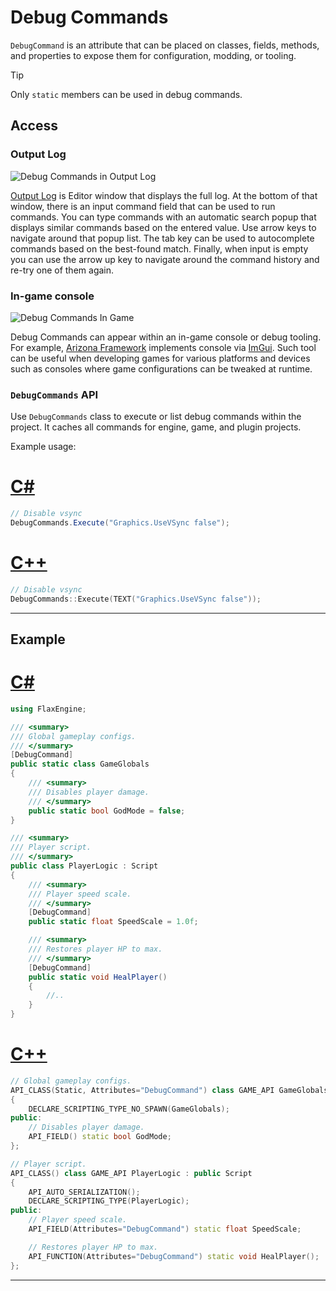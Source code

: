 # Debug Commands

`DebugCommand` is an attribute that can be placed on classes, fields, methods, and properties to expose them for configuration, modding, or tooling.

> [!TIP]
> Only `static` members can be used in debug commands.

## Access

### Output Log

![Debug Commands in Output Log](media/debug-commands-output-log.gif)

[Output Log](../../editor/windows/output-log.md) is Editor window that displays the full log. At the bottom of that window, there is an input command field that can be used to run commands. You can type commands with an automatic search popup that displays similar commands based on the entered value. Use arrow keys to navigate around that popup list. The tab key can be used to autocomplete commands based on the best-found match. Finally, when input is empty you can use the arrow up key to navigate around the command history and re-try one of them again.

### In-game console

![Debug Commands In Game](media/debug-commands-in-game.png)

Debug Commands can appear within an in-game console or debug tooling. For example, [Arizona Framework](https://github.com/FlaxEngine/ArizonaFramework) implements console via [ImGui](https://github.com/FlaxEngine/ImGui). Such tool can be useful when developing games for various platforms and devices such as consoles where game configurations can be tweaked at runtime.

### `DebugCommands` API

Use `DebugCommands` class to execute or list debug commands within the project. It caches all commands for engine, game, and plugin projects.

Example usage:

# [C#](#tab/code-csharp)
```cs
// Disable vsync
DebugCommands.Execute("Graphics.UseVSync false");
```
# [C++](#tab/code-cpp)
```cpp
// Disable vsync
DebugCommands::Execute(TEXT("Graphics.UseVSync false"));
```
***

## Example

# [C#](#tab/code-csharp)
```cs
using FlaxEngine;

/// <summary>
/// Global gameplay configs.
/// </summary>
[DebugCommand]
public static class GameGlobals
{
    /// <summary>
    /// Disables player damage.
    /// </summary>
    public static bool GodMode = false;
}

/// <summary>
/// Player script.
/// </summary>
public class PlayerLogic : Script
{
    /// <summary>
    /// Player speed scale.
    /// </summary>
    [DebugCommand]
    public static float SpeedScale = 1.0f;

    /// <summary>
    /// Restores player HP to max.
    /// </summary>
    [DebugCommand]
    public static void HealPlayer()
    {
        //..
    }
}
```
# [C++](#tab/code-cpp)
```cpp
// Global gameplay configs.
API_CLASS(Static, Attributes="DebugCommand") class GAME_API GameGlobals
{
    DECLARE_SCRIPTING_TYPE_NO_SPAWN(GameGlobals);
public:
    // Disables player damage.
    API_FIELD() static bool GodMode;
};

// Player script.
API_CLASS() class GAME_API PlayerLogic : public Script
{
    API_AUTO_SERIALIZATION();
    DECLARE_SCRIPTING_TYPE(PlayerLogic);
public:
    // Player speed scale.
    API_FIELD(Attributes="DebugCommand") static float SpeedScale;

    // Restores player HP to max.
    API_FUNCTION(Attributes="DebugCommand") static void HealPlayer();
};
```
***
